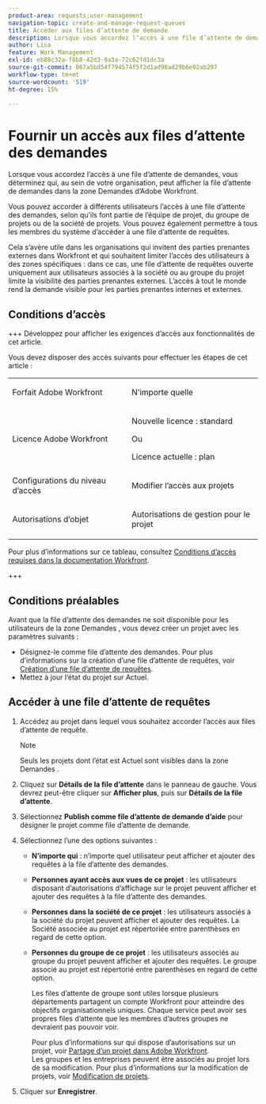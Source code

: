 ```yaml
---
product-area: requests;user-management
navigation-topic: create-and-manage-request-queues
title: Accéder aux files d’attente de demande
description: Lorsque vous accordez l’accès à une file d’attente de demandes, vous déterminez qui, au sein de votre organisation, peut afficher la file d’attente de demandes dans la zone Demandes d’Adobe Workfront.
author: Lisa
feature: Work Management
exl-id: eb88c32a-f8b8-42d3-9a3a-72c62fd1dc3a
source-git-commit: 067a5bd54f794574f5f2d1ad98ad29b6e02ab297
workflow-type: tm+mt
source-wordcount: '519'
ht-degree: 15%

---
```


# Fournir un accès aux files d’attente des demandes

Lorsque vous accordez l’accès à une file d’attente de demandes, vous déterminez qui, au sein de votre organisation, peut afficher la file d’attente de demandes dans la zone Demandes d’Adobe Workfront.

Vous pouvez accorder à différents utilisateurs l’accès à une file d’attente des demandes, selon qu’ils font partie de l’équipe de projet, du groupe de projets ou de la société de projets. Vous pouvez également permettre à tous les membres du système d’accéder à une file d’attente de requêtes. 

Cela s’avère utile dans les organisations qui invitent des parties prenantes externes dans Workfront et qui souhaitent limiter l’accès des utilisateurs à des zones spécifiques : dans ce cas, une file d’attente de requêtes ouverte uniquement aux utilisateurs associés à la société ou au groupe du projet limite la visibilité des parties prenantes externes. L’accès à tout le monde rend la demande visible pour les parties prenantes internes et externes.

## Conditions d’accès

+++ Développez pour afficher les exigences d’accès aux fonctionnalités de cet article.

Vous devez disposer des accès suivants pour effectuer les étapes de cet article :

<table style="table-layout:auto"> 
 <col> 
 <col> 
 <tbody> 
  <tr> 
   <td role="rowheader">Forfait Adobe Workfront</td> 
   <td> <p>N’importe quelle </p> </td> 
  </tr> 
  <tr> 
   <td role="rowheader">Licence Adobe Workfront</td> 
   <td> 
   <p>Nouvelle licence : standard </p>
   Ou
   <p>Licence actuelle : plan </p> </td> 
  </tr> 
  <tr> 
   <td role="rowheader">Configurations du niveau d’accès</td> 
   <td> <p>Modifier l’accès aux projets</p> </td> 
  </tr> 
  <tr> 
   <td role="rowheader">Autorisations d’objet</td> 
   <td> <p> Autorisations de gestion pour le projet</p> </td> 
  </tr> 
 </tbody> 
</table>

Pour plus d’informations sur ce tableau, consultez [Conditions d’accès requises dans la documentation Workfront](/help/quicksilver/administration-and-setup/add-users/access-levels-and-object-permissions/access-level-requirements-in-documentation.md).

+++

## Conditions préalables

Avant que la file d’attente des demandes ne soit disponible pour les utilisateurs de la zone Demandes , vous devez créer un projet avec les paramètres suivants :

* Désignez-le comme file d’attente des demandes. Pour plus d’informations sur la création d’une file d’attente de requêtes, voir [Création d’une file d’attente de requêtes](../../../manage-work/requests/create-and-manage-request-queues/create-request-queue.md).
* Mettez à jour l’état du projet sur Actuel.

## Accéder à une file d’attente de requêtes

1. Accédez au projet dans lequel vous souhaitez accorder l’accès aux files d’attente de requête.

   >[!NOTE]
   >
   >Seuls les projets dont l’état est Actuel sont visibles dans la zone Demandes .

1. Cliquez sur **Détails de la file d’attente** dans le panneau de gauche. Vous devrez peut-être cliquer sur **Afficher plus**, puis sur **Détails de la file d’attente**.
1. Sélectionnez **Publish comme file d’attente de demande d’aide** pour désigner le projet comme file d’attente de demande.
1. Sélectionnez l’une des options suivantes :

   * **N’importe qui** : n’importe quel utilisateur peut afficher et ajouter des requêtes à la file d’attente des demandes.
   * **Personnes ayant accès aux vues de ce projet** : les utilisateurs disposant d’autorisations d’affichage sur le projet peuvent afficher et ajouter des requêtes à la file d’attente des demandes. 
   * **Personnes dans la société de ce projet** : les utilisateurs associés à la société du projet peuvent afficher et ajouter des requêtes. La Société associée au projet est répertoriée entre parenthèses en regard de cette option. 
   * **Personnes du groupe de ce projet** : les utilisateurs associés au groupe du projet peuvent afficher et ajouter des requêtes. Le groupe associé au projet est répertorié entre parenthèses en regard de cette option.

     Les files d’attente de groupe sont utiles lorsque plusieurs départements partagent un compte Workfront pour atteindre des objectifs organisationnels uniques. Chaque service peut avoir ses propres files d’attente que les membres d’autres groupes ne devraient pas pouvoir voir.

     Pour plus d’informations sur qui dispose d’autorisations sur un projet, voir [Partage d’un projet dans Adobe Workfront](../../../workfront-basics/grant-and-request-access-to-objects/share-a-project.md).\
     Les groupes et les entreprises peuvent être associés au projet lors de sa modification. Pour plus d’informations sur la modification de projets, voir [Modification de projets](../../../manage-work/projects/manage-projects/edit-projects.md).

1. Cliquer sur **Enregistrer**.
